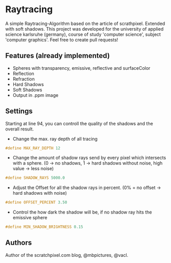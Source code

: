 # Raytracing
A simple Raytracing-Algorithm based on the article of scrathpixel.
Extended with soft shadows. This project was developed for the university of applied science karlsruhe (germany), course of study 'computer science', subject 'computer graphics'.
Feel free to create pull requests!

## Features (already implemented)
* Spheres with transparency, emissive, reflective and surfaceColor
* Reflection
* Refraction
* Hard Shadows
* Soft Shadows
* Output in .ppm image

## Settings
Starting at line 94, you can controll the quality of the shadows and the overall result.
* Change the max. ray depth of all tracing
```C++
#define MAX_RAY_DEPTH 12
```
* Change the amount of shadow rays send by every pixel which intersects with a sphere. (0 -> no shadows, 1 -> hard shadows without noise, high value -> less noise)
```C++
#define SHADOW_RAYS 5000.0
```
* Adjust the Offset for all the shadow rays in percent. (0% = no offset -> hard shadows with noise)
```C++
#define OFFSET_PERCENT 3.50
```
* Control the how dark the shadow will be, if no shadow ray hits the emissive sphere
```C++
#define MIN_SHADOW_BRIGHTNESS 0.15
```

## Authors
Author of the scratchpixel.com blog, @mbpictures, @vacl.
